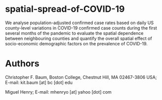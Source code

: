 # spatial-spread-of-COVID-19
We analyse population-adjusted confirmed case rates based on daily US county-level variations in COVID-19 confirmed case counts during the first several months of the pandemic to evaluate the spatial dependence between neighbouring counties and quantify the overall spatial effect of socio-economic demographic factors on the prevalence of COVID-19.

# Authors
Christopher F. Baum, Boston College, Chestnut Hill, MA 02467-3806 USA; E-mail: kit.baum [at] bc [dot] edu

Miguel Henry; E-mail: mhenryo [at] yahoo [dot] com
